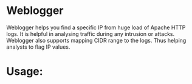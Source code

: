 # Weblogger

Weblogger helps you find a specific IP from huge load of Apache HTTP logs. It is helpful in analysing traffic during any intrusion or attacks. Weblogger also supports mapping CIDR range to the logs. Thus helping analysts to flag IP values.

# Usage:
